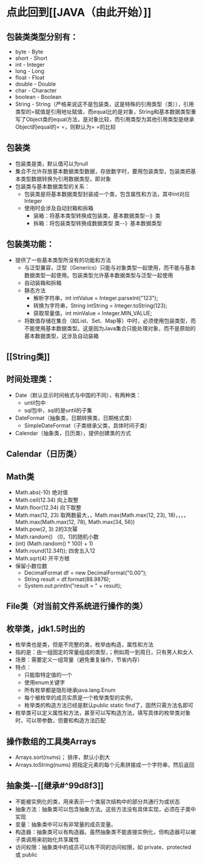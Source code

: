 # 点此回到[[JAVA（由此开始）]]

## 包装类类型分别有：
- byte - Byte
- short - Short
- int - Integer
- long - Long
- float - Float
- double - Double
- char - Character
- boolean - Boolean
- String - String（严格来说这不是包装类，这是特殊的引用类型（类）），引用类型的=赋值是引用地址赋值，而equal比的是对象，String和基本数据类型重写了Object类的equal方法，是对象比较，而引用类型为其他引用类型是继承Object的equal的= =，则默认为= =的比较

## 包装类
- 包装类是类，默认值可以为null
- 集合不允许存放基本数据类型数据，存放数字时，要用包装类型，包装类把基本类型数据转换为引用数据类型，即对象
- 包装类与基本数据类型的关系：
	- 包装类是将基本数据类型封装成一个类，包含属性和方法，其中int对应Integer
	- 使用时会涉及自动封箱和拆箱
		- 装箱：将基本类型转换成包装类，基本数据类型--》类
		- 拆箱：将包装类型转换成数据类型  类--》基本数据类型

## 包装类功能：
- 提供了一些基本类型所没有的功能和方法
	- 与泛型兼容，泛型（Generics）只能与对象类型一起使用，而不能与基本数据类型一起使用。包装类型允许基本数据类型与泛型一起使用
	- 自动装箱和拆箱
	- 静态方法
		- 解析字符串，int intValue = Integer.parseInt("123");
		- 转换为字符串，String intString = Integer.toString(123);
		- 获取常量值，int minValue = Integer.MIN_VALUE;
	- 将数值存储在集合（如List、Set、Map等）中时，必须使用包装类型，而不能使用基本数据类型。这是因为Java集合只能处理对象，而不是原始的基本数据类型，这涉及自动装箱

## [[String类]]


## 时间处理类：
- Date（默认显示时间格式与中国的不同），有两种类：
	- until包中
	- sql包中，sql的是until的子集
- DateFormat（抽象类，日期转换类，日期格式类）
	- SimpleDateFormat（子类继承父类，具体时间子类）
- Calendar（抽象类，日历类），提供创建类的方式

## Calendar（日历类）

## Math类
- Math.abs(-10)  绝对值
- Math.ceil(12.34)   向上取整
- Math.floor(12.34)   向下取整
- Math.max(12, 23)   取两数最大，，Math.max(Math.max(12, 23), 18)，，，，Math.max(Math.max(12, 78), Math.max(34, 56))
- Math.pow(2, 3)   2的3次幂
- Math.random()   （0，1]的随机小数
- (int) (Math.random() * 100) + 1)
- Math.round(12.34f));    四舍五入12
- Math.sqrt(4)   开平方根
- 保留小数位数
	- DecimalFormat df = new DecimalFormat("0.00");
	- String result = df.format(88.9876);
	- System.out.println("result = " + result);

## File类（对当前文件系统进行操作的类）

## 枚举类，jdk1.5时出的
- 枚举类也是类，但是不完整的类，枚举由构造，属性和方法
- 指的是：由一组固定的常量组成的类型，；例如周一到周日，只有男人和女人
- 场景：需要定义一组常量（避免重复操作，节省内存）
- 特点：
	- 只能取特定值的一个
	- 使用enum关键字
	- 所有枚举都是隐形继承java.lang.Enum
	- 每个被枚举的成员实质是一个枚举类型的实例，
	- 枚举类的构造方法已经是默认public static find了，固然只需方法名即可
- 枚举类可以定义属性和方法，甚至可以写构造方法，填写具体的枚举类对象时，可以带参数，但要和构造方法匹配

## 操作数组的工具类Arrays
- Arrays.sort(nums)；  排序，默认小到大
- Arrays.toString(nums)   把指定元素的每个元素拼接成一个字符串，然后返回



## 抽象类--[[继承#^99d8f3]]
- 不能被实例化的类，用来表示一个类层次结构中的部分共通行为或状态
- 抽象方法：抽象类可以包含抽象方法。这些方法没有具体实现，必须在子类中实现
- 变量：抽象类中可以有非常量的成员变量。
- 构造器：抽象类可以有构造器。虽然抽象类不能直接实例化，但构造器可以被子类调用来初始化共享属性
- 访问权限：抽象类中的成员可以有不同的访问权限，如 private、protected 或 public